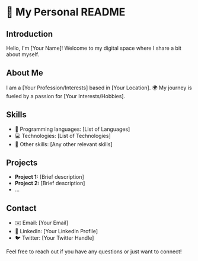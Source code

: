 # 👋 My Personal README

## Introduction
Hello, I'm [Your Name]! Welcome to my digital space where I share a bit about myself.

## About Me
I am a [Your Profession/Interests] based in [Your Location]. 🌍 My journey is fueled by a passion for [Your Interests/Hobbies].

## Skills
- 🚀 Programming languages: [List of Languages]
- 💻 Technologies: [List of Technologies]
- 🔧 Other skills: [Any other relevant skills]

## Projects
- **Project 1:** [Brief description]
- **Project 2:** [Brief description]
- ...

## Contact
- ✉️ Email: [Your Email]
- 🔗 LinkedIn: [Your LinkedIn Profile]
- 🐦 Twitter: [Your Twitter Handle]

Feel free to reach out if you have any questions or just want to connect!
